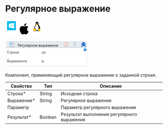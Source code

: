 # Регулярное выражение

![](<../../../../.gitbook/assets/image (100) (1) (10) (38).png>)

![](<../../../../.gitbook/assets/image (264).png>)

Компонент, применяющий регулярное выражение к заданной строке.

| Свойство    | Тип     | Описание                                   |
| ----------- | ------- | ------------------------------------------ |
| Строка\*    | String  | Исходная строка                            |
| Выражение\* | String  | Регулярное выражение                       |
| Параметр    |         | Параметр регулярного выражения             |
| Результат\* | Boolean | Результат выполнения регулярного выражения |
